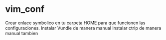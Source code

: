 # vim_conf

Crear enlace symbolico en tu carpeta HOME para que funcionen las configuraciones.
Instalar Vundle de manera manual
Instalar ctrlp de manera manual tambien
